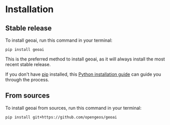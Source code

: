 # Installation

## Stable release

To install geoai, run this command in your terminal:

```
pip install geoai
```

This is the preferred method to install geoai, as it will always install the most recent stable release.

If you don't have [pip](https://pip.pypa.io) installed, this [Python installation guide](http://docs.python-guide.org/en/latest/starting/installation/) can guide you through the process.

## From sources

To install geoai from sources, run this command in your terminal:

```
pip install git+https://github.com/opengeos/geoai
```
